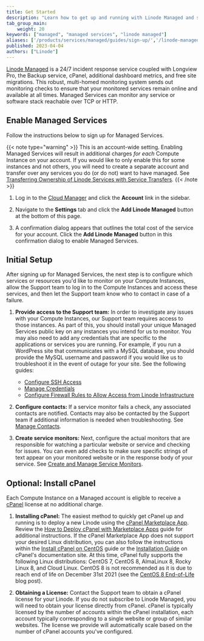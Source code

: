```yaml
---
title: Get Started
description: "Learn how to get up and running with Linode Managed and start monitoring your Compute Instances."
tab_group_main:
    weight: 20
keywords: ["managed", "managed services", "linode managed"]
aliases: ['/products/services/managed/guides/sign-up/','/linode-managed/','/uptime/linode-managed/','/platform/linode-managed-classic-manager/','/platform/linode-managed/','/guides/linode-managed/']
published: 2023-04-04
authors: ["Linode"]
---
```


[Linode Managed](https://www.linode.com/products/managed/) is a 24/7 incident response service coupled with Longview Pro, the Backup service, cPanel, additional dashboard metrics, and free site migrations. This robust, multi-homed monitoring system sends out monitoring checks to ensure that your monitored services remain online and available at all times. Managed Services can monitor any service or software stack reachable over TCP or HTTP.

## Enable Managed Services

Follow the instructions below to sign up for Managed Services.

{{< note type="warning" >}}
This is an account-wide setting. Enabling Managed Services will result in additional charges *for each* Compute Instance on your account. If you would like to only enable this for some instances and not others, you will need to create a separate account and transfer over any services you do (or do not) want to have managed. See [Transferring Ownership of Linode Services with Service Transfers](/docs/guides/service-transfers/).
{{< /note >}}

1. Log in to the [Cloud Manager](https://cloud.linode.com) and click the **Account** link in the sidebar.

1. Navigate to the **Settings** tab and click the **Add Linode Managed** button at the bottom of this page.

1. A confirmation dialog appears that outlines the total cost of the service for your account. Click the **Add Linode Managed** button in this confirmation dialog to enable Managed Services.

## Initial Setup

After signing up for Managed Services, the next step is to configure which services or resources you'd like to monitor on your Compute Instances, allow the Support team to log in to the Compute Instances and access these services, and then let the Support team know who to contact in case of a failure.

1. **Provide access to the Support team:** In order to investigate any issues with your Compute Instances, our Support team requires access to those instances. As part of this, you should install your unique Managed Services public key on any instances you intend for us to monitor. You may also need to add any credentials that are specific to the applications or services you are running. For example, if you run a WordPress site that communicates with a MySQL database, you should provide the MySQL username and password if you would like us to troubleshoot it in the event of outage for your site. See the following guides:

    - [Configure SSH Access](/docs/products/services/managed/guides/ssh-access/)
    - [Manage Credentials](/docs/products/services/managed/guides/credentials/)
    - [Configure Firewall Rules to Allow Access from Linode Infrastructure](/docs/products/services/managed/guides/allow-access-from-linode-infrastructure/)

1. **Configure contacts:** If a service monitor fails a check, any associated contacts are notified. Contacts may also be contacted by the Support team if additional information is needed when troubleshooting. See [Manage Contacts](/docs/products/services/managed/guides/contacts/).

1. **Create service monitors:** Next, configure the actual monitors that are responsible for watching a particular website or service and checking for issues. You can even add checks to make sure specific strings of text appear on your monitored website or in the response body of your service. See [Create and Manage Service Monitors](/docs/products/services/managed/guides/service-monitors/).

## Optional: Install cPanel

Each Compute Instance on a Managed account is eligible to receive a [cPanel](https://cpanel.net/) license at no additional charge.

1. **Installing cPanel:** The easiest method to quickly get cPanel up and running is to deploy a new Linode using the [cPanel Marketplace App](https://www.linode.com/marketplace/apps/cpanel/cpanel/). Review the [How to Deploy cPanel with Marketplace Apps](/docs/products/tools/marketplace/guides/cpanel/) guide for additional instructions. If the cPanel Marketplace App does not support your desired Linux distribution, you can also follow the instructions within the [Install cPanel on CentOS](/docs/guides/install-cpanel-on-centos/) guide or the [Installation Guide](https://docs.cpanel.net/installation-guide/) on cPanel's documentation site. At this time, cPanel fully supports the following Linux distributions: CentOS 7, CentOS 8, AlmaLinux 8, Rocky Linux 8, and Cloud Linux. CentOS 8 is not recommended as it is due to reach end of life on December 31st 2021 (see the [CentOS 8 End-of-Life](https://www.linode.com/blog/linux/centos-8-end-of-life-linode-distributions/) blog post).

1. **Obtaining a License:** Contact the Support team to obtain a cPanel license for your Linode. If you do not subscribe to Linode Managed, you will need to obtain your license directly from cPanel. cPanel is typically licensed by the number of accounts within the cPanel installation, each account typically corresponding to a single website or group of similar websites. The license we provide will automatically scale based on the number of cPanel accounts you've configured.